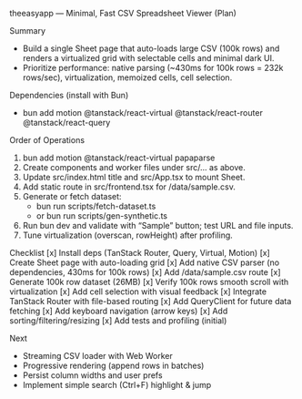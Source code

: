 theeasyapp — Minimal, Fast CSV Spreadsheet Viewer (Plan)

Summary
- Build a single Sheet page that auto-loads large CSV (100k rows) and renders a virtualized grid with selectable cells and minimal dark UI.
- Prioritize performance: native parsing (~430ms for 100k rows = 232k rows/sec), virtualization, memoized cells, cell selection.

Dependencies (install with Bun)
- bun add motion @tanstack/react-virtual @tanstack/react-router @tanstack/react-query

Order of Operations
1. bun add motion @tanstack/react-virtual papaparse
2. Create components and worker files under src/... as above.
3. Update src/index.html title and src/App.tsx to mount Sheet.
4. Add static route in src/frontend.tsx for /data/sample.csv.
5. Generate or fetch dataset:
   - bun run scripts/fetch-dataset.ts
   - or bun run scripts/gen-synthetic.ts
6. Run bun dev and validate with “Sample” button; test URL and file inputs.
7. Tune virtualization (overscan, rowHeight) after profiling.

Checklist
[x] Install deps (TanStack Router, Query, Virtual, Motion)
[x] Create Sheet page with auto-loading grid
[x] Add native CSV parser (no dependencies, 430ms for 100k rows)
[x] Add /data/sample.csv route
[x] Generate 100k row dataset (26MB)
[x] Verify 100k rows smooth scroll with virtualization
[x] Add cell selection with visual feedback
[x] Integrate TanStack Router with file-based routing
[x] Add QueryClient for future data fetching
[x] Add keyboard navigation (arrow keys)
[x] Add sorting/filtering/resizing
[x] Add tests and profiling (initial)

Next
- Streaming CSV loader with Web Worker
- Progressive rendering (append rows in batches)
- Persist column widths and user prefs
- Implement simple search (Ctrl+F) highlight & jump
